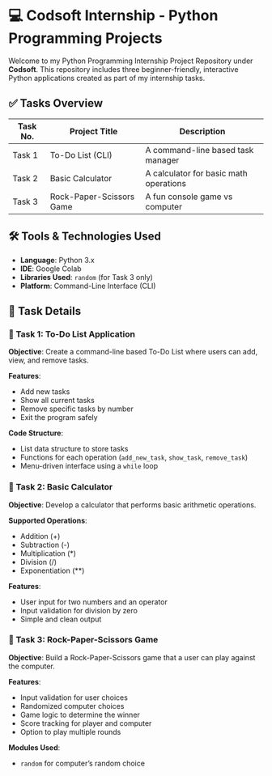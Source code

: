 # 💻 Codsoft Internship - Python Programming Projects

Welcome to my Python Programming Internship Project Repository under **Codsoft**. This repository includes three beginner-friendly, interactive Python applications created as part of my internship tasks.


## ✅ Tasks Overview

| Task No. |  Project Title                | Description                          |
|----------|-------------------------------|--------------------------------------|
| Task 1   |  To-Do List (CLI)             | A command-line based task manager    |
| Task 2   |  Basic Calculator             | A calculator for basic math operations |
| Task 3   |  Rock-Paper-Scissors Game     | A fun console game vs computer       |


## 🛠️ Tools & Technologies Used

- **Language**: Python 3.x  
- **IDE**: Google Colab   
- **Libraries Used**: `random` (for Task 3 only)  
- **Platform**: Command-Line Interface (CLI)



## 📌 Task Details


### 🔹 Task 1: To-Do List Application

**Objective**: Create a command-line based To-Do List where users can add, view, and remove tasks.

**Features**:
- Add new tasks
- Show all current tasks
- Remove specific tasks by number
- Exit the program safely

**Code Structure**:
- List data structure to store tasks
- Functions for each operation (`add_new_task`, `show_task`, `remove_task`)
- Menu-driven interface using a `while` loop


### 🔹 Task 2: Basic Calculator

**Objective**: Develop a calculator that performs basic arithmetic operations.

**Supported Operations**:
- Addition (+)
- Subtraction (-)
- Multiplication (*)
- Division (/)
- Exponentiation (**)

**Features**:
- User input for two numbers and an operator
- Input validation for division by zero
- Simple and clean output


### 🔹 Task 3: Rock-Paper-Scissors Game

**Objective**: Build a Rock-Paper-Scissors game that a user can play against the computer.

**Features**:
- Input validation for user choices
- Randomized computer choices
- Game logic to determine the winner
- Score tracking for player and computer
- Option to play multiple rounds

**Modules Used**:
- `random` for computer’s random choice

